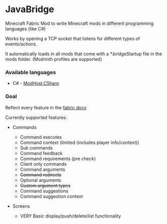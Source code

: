 # JavaBridge
Minecraft Fabric Mod to write Minecraft mods in different programming languages (like C#)

Works by opening a TCP socket that listens for different types of events/actions.

It automatically loads in all mods that come with a *.bridgeStartup file in the mods folder. (Modrinth profiles are supported)

### Available languages
* C# - [ModHost.CSharp](https://github.com/chiouyazo/ModHost.CSharp)


### Goal
Reflect every feature in the [fabric docs](https://docs.fabricmc.net/develop)

Currently supported features:
* Commands
  * Command executes
  * Command context (limited (includes player info/context))
  * Sub commands
  * Command feedback
  * Command requirements (pre check)
  * Client only commands
  * Command arguments
  * ~~Command redirects~~
  * Optional arguments
  * ~~Custom argument types~~
  * Command suggestions
  * Command suggestion context

* Screens
  * VERY Basic display/push/delete/list functionality